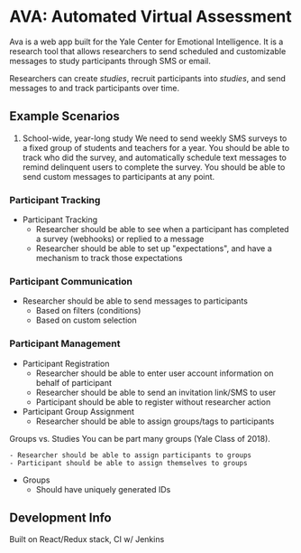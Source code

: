 # AVA: Automated Virtual Assessment

Ava is a web app built for the Yale Center for Emotional Intelligence. It is a research tool that allows researchers to send scheduled and customizable messages to study participants through SMS or email.

Researchers can create *studies*, recruit participants into *studies*, and send messages to and track participants over time.

## Example Scenarios
1. School-wide, year-long study
We need to send weekly SMS surveys to a fixed group of students and teachers for a year. You should be able to track who did the survey, and automatically schedule text messages to remind delinquent users to complete the survey. You should be able to send custom messages to participants at any point.


### Participant Tracking
- Participant Tracking
	- Researcher should be able to see when a participant has completed a survey (webhooks) or replied to a message
	- Researcher should be able to set up "expectations", and have a mechanism to track those expectations

### Participant Communication
- Researcher should be able to send messages to participants
	- Based on filters (conditions)
	- Based on custom selection

### Participant Management
- Participant Registration
	- Researcher should be able to enter user account information on behalf of participant
	- Researcher should be able to send an invitation link/SMS to user
	- Participant should be able to register without researcher action
- Participant Group Assignment
	- Researcher should be able to assign groups/tags to participants

Groups vs. Studies
You can be part many groups (Yale Class of 2018).

	- Researcher should be able to assign participants to groups
	- Participant should be able to assign themselves to groups

- Groups
	- Should have uniquely generated IDs


## Development Info
Built on React/Redux stack, CI w/ Jenkins


